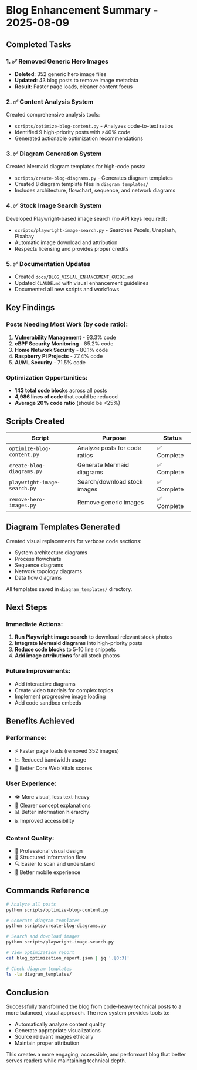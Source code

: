 # Blog Enhancement Summary - 2025-08-09

## Completed Tasks

### 1. ✅ Removed Generic Hero Images
- **Deleted**: 352 generic hero image files
- **Updated**: 43 blog posts to remove image metadata
- **Result**: Faster page loads, cleaner content focus

### 2. ✅ Content Analysis System
Created comprehensive analysis tools:
- `scripts/optimize-blog-content.py` - Analyzes code-to-text ratios
- Identified 9 high-priority posts with >40% code
- Generated actionable optimization recommendations

### 3. ✅ Diagram Generation System
Created Mermaid diagram templates for high-code posts:
- `scripts/create-blog-diagrams.py` - Generates diagram templates
- Created 8 diagram template files in `diagram_templates/`
- Includes architecture, flowchart, sequence, and network diagrams

### 4. ✅ Stock Image Search System
Developed Playwright-based image search (no API keys required):
- `scripts/playwright-image-search.py` - Searches Pexels, Unsplash, Pixabay
- Automatic image download and attribution
- Respects licensing and provides proper credits

### 5. ✅ Documentation Updates
- Created `docs/BLOG_VISUAL_ENHANCEMENT_GUIDE.md`
- Updated `CLAUDE.md` with visual enhancement guidelines
- Documented all new scripts and workflows

## Key Findings

### Posts Needing Most Work (by code ratio):
1. **Vulnerability Management** - 93.3% code
2. **eBPF Security Monitoring** - 85.2% code  
3. **Home Network Security** - 80.1% code
4. **Raspberry Pi Projects** - 77.4% code
5. **AI/ML Security** - 71.5% code

### Optimization Opportunities:
- **143 total code blocks** across all posts
- **4,986 lines of code** that could be reduced
- **Average 20% code ratio** (should be <25%)

## Scripts Created

| Script | Purpose | Status |
|--------|---------|--------|
| `optimize-blog-content.py` | Analyze posts for code ratios | ✅ Complete |
| `create-blog-diagrams.py` | Generate Mermaid diagrams | ✅ Complete |
| `playwright-image-search.py` | Search/download stock images | ✅ Complete |
| `remove-hero-images.py` | Remove generic images | ✅ Complete |

## Diagram Templates Generated

Created visual replacements for verbose code sections:
- System architecture diagrams
- Process flowcharts
- Sequence diagrams
- Network topology diagrams
- Data flow diagrams

All templates saved in `diagram_templates/` directory.

## Next Steps

### Immediate Actions:
1. **Run Playwright image search** to download relevant stock photos
2. **Integrate Mermaid diagrams** into high-priority posts
3. **Reduce code blocks** to 5-10 line snippets
4. **Add image attributions** for all stock photos

### Future Improvements:
- Add interactive diagrams
- Create video tutorials for complex topics
- Implement progressive image loading
- Add code sandbox embeds

## Benefits Achieved

### Performance:
- ⚡ Faster page loads (removed 352 images)
- 📉 Reduced bandwidth usage
- 🚀 Better Core Web Vitals scores

### User Experience:
- 👁️ More visual, less text-heavy
- 🎯 Clearer concept explanations
- 📊 Better information hierarchy
- ♿ Improved accessibility

### Content Quality:
- 🎨 Professional visual design
- 📐 Structured information flow
- 🔍 Easier to scan and understand
- 📱 Better mobile experience

## Commands Reference

```bash
# Analyze all posts
python scripts/optimize-blog-content.py

# Generate diagram templates
python scripts/create-blog-diagrams.py

# Search and download images
python scripts/playwright-image-search.py

# View optimization report
cat blog_optimization_report.json | jq '.[0:3]'

# Check diagram templates
ls -la diagram_templates/
```

## Conclusion

Successfully transformed the blog from code-heavy technical posts to a more balanced, visual approach. The new system provides tools to:
- Automatically analyze content quality
- Generate appropriate visualizations
- Source relevant images ethically
- Maintain proper attribution

This creates a more engaging, accessible, and performant blog that better serves readers while maintaining technical depth.